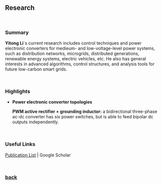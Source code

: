 <br />

## Research

<br />

### Summary

**Yitong Li**`s current research includes control techniques and power electronic converters for medieum- and low-voltage-level power systems, such as distribution networks, microgrids, distributed generations, renewable energy systems, electric vehicles, etc. He also has general interests in advanced algorithms, control structures, and analysis tools for future low-carbon smart grids.

<br />

### Highlights

* **Power electronic converter topologies**

    **PWM active rectifier + grounding inductor:** a bidirectional three-phase ac-dc converter has six power switches, but is able to feed bipolar dc outputs independently.

<br />

### Useful Links

[Publication List](https://yt-li.github.io/publication) | Google Scholar

<br />

### [back](https://yt-li.github.io/)

